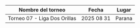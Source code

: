 |      Nombre del torneo       |   Fecha    |  Lugar  |
|:----------------------------:|:----------:|:-------:|
| Torneo 07 - Liga Dos Orillas | 2025 08 31 | Parana  |